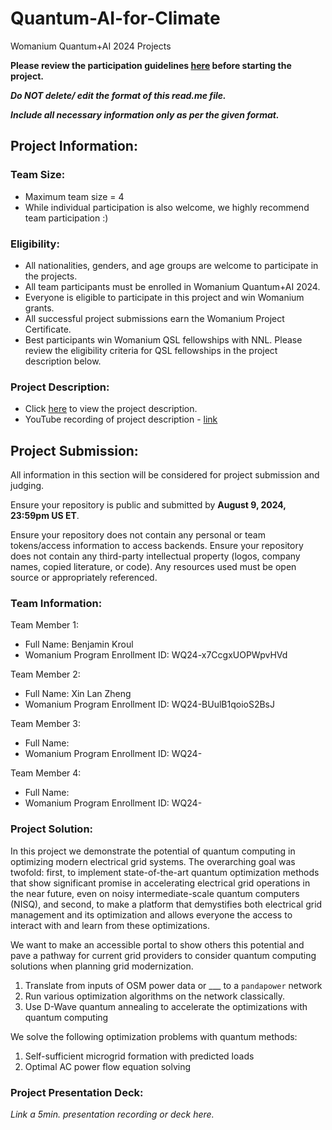 # Quantum-AI-for-Climate
Womanium Quantum+AI 2024 Projects

**Please review the participation guidelines [here](https://github.com/womanium-quantum/Quantum-AI-2024) before starting the project.**

_**Do NOT delete/ edit the format of this read.me file.**_

_**Include all necessary information only as per the given format.**_

## Project Information:

### Team Size:
  - Maximum team size = 4
  - While individual participation is also welcome, we highly recommend team participation :)

### Eligibility:
  - All nationalities, genders, and age groups are welcome to participate in the projects.
  - All team participants must be enrolled in Womanium Quantum+AI 2024.
  - Everyone is eligible to participate in this project and win Womanium grants.
  - All successful project submissions earn the Womanium Project Certificate.
  - Best participants win Womanium QSL fellowships with NNL. Please review the eligibility criteria for QSL fellowships in the project description below.

### Project Description:
  - Click [here](https://drive.google.com/file/d/1yoY_venPkNStjcDu0Na0HYhgO6CvVYdM/view?usp=sharing) to view the project description.
  - YouTube recording of project description - [link](https://youtu.be/ka2RgUYo83c?si=MUb_dwTVfP1FV_47)

## Project Submission:
All information in this section will be considered for project submission and judging.

Ensure your repository is public and submitted by **August 9, 2024, 23:59pm US ET**.

Ensure your repository does not contain any personal or team tokens/access information to access backends. Ensure your repository does not contain any third-party intellectual property (logos, company names, copied literature, or code). Any resources used must be open source or appropriately referenced.

### Team Information:
Team Member 1: 
 - Full Name: Benjamin Kroul
 - Womanium Program Enrollment ID: WQ24-x7CcgxUOPWpvHVd

Team Member 2: 
 - Full Name: Xin Lan Zheng
 - Womanium Program Enrollment ID: WQ24-BUulB1qoioS2BsJ

Team Member 3: 
 - Full Name:
 - Womanium Program Enrollment ID: WQ24-

Team Member 4: 
 - Full Name: 
 - Womanium Program Enrollment ID: WQ24-

### Project Solution:
In this project we demonstrate the potential of quantum computing in optimizing modern electrical grid systems. The overarching goal was twofold: first, to implement state-of-the-art quantum optimization methods that show significant promise in accelerating electrical grid operations in the near future, even on noisy intermediate-scale quantum computers (NISQ), and second, to make a platform that demystifies both electrical grid management and its optimization and allows everyone the access to interact with and learn from these optimizations.

We want to make an accessible portal to show others this potential and pave a pathway for current grid providers to consider quantum computing solutions when planning grid modernization. 

1. Translate from inputs of OSM power data or ___ to a `pandapower` network
1. Run various optimization algorithms on the network classically. 
1. Use D-Wave quantum annealing to accelerate the optimizations with quantum computing

We solve the following optimization problems with quantum methods:
1. Self-sufficient microgrid formation with predicted loads
1. Optimal AC power flow equation solving

### Project Presentation Deck:
_Link a 5min. presentation recording or deck here._


